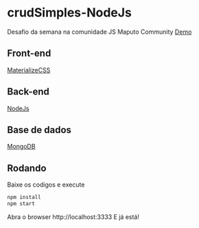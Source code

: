 # crudSimples-NodeJs
Desafio da semana na comunidade JS Maputo Community
[Demo](https://crudsimples.herokuapp.com)
## Front-end
[MaterializeCSS](https://materializecss.com)
## Back-end
[NodeJs](https://nodejs.org)
## Base de dados 
[MongoDB](http://mongodb.com)
## Rodando
Baixe os codigos e execute
```bash
npm install
npm start
```
Abra o browser http://localhost:3333
E já está!


